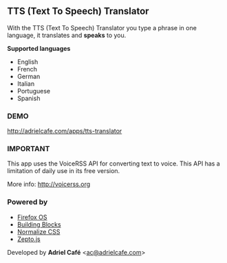 TTS (Text To Speech) Translator
-------------------------------

With the TTS (Text To Speech) Translator you type a phrase in one language, it translates and **speaks** to you.

**Supported languages**
+ English
+ French
+ German
+ Italian
+ Portuguese
+ Spanish

### DEMO
http://adrielcafe.com/apps/tts-translator

### IMPORTANT
This app uses the VoiceRSS API for converting text to voice. This API has a limitation of daily use in its free version.

More info: http://voicerss.org

### Powered by
+ [Firefox OS](http://mozilla.org/pt-BR/firefox/os/)
+ [Building Blocks](http://buildingfirefoxos.com/)
+ [Normalize CSS](http://necolas.github.io/normalize.css/)
+ [Zepto.js](http://zeptojs.com/)



Developed by **Adriel Café** &lt;ac@adrielcafe.com&gt;